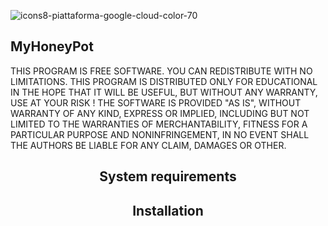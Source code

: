 ![icons8-piattaforma-google-cloud-color-70](https://user-images.githubusercontent.com/73478279/172622618-7cf711ea-b826-4890-b8b3-1d786b2d23b0.png) <h2>MyHoneyPot</h2>

THIS PROGRAM IS FREE SOFTWARE.
YOU CAN REDISTRIBUTE WITH NO LIMITATIONS.
THIS PROGRAM IS DISTRIBUTED  ONLY FOR EDUCATIONAL IN THE HOPE THAT IT WILL BE USEFUL, BUT WITHOUT ANY WARRANTY, USE AT YOUR RISK !
THE SOFTWARE IS PROVIDED "AS IS", WITHOUT WARRANTY OF ANY KIND, EXPRESS OR IMPLIED, INCLUDING BUT NOT LIMITED TO THE WARRANTIES OF MERCHANTABILITY, FITNESS FOR A PARTICULAR PURPOSE AND NONINFRINGEMENT,  IN NO EVENT SHALL THE AUTHORS  BE LIABLE FOR ANY CLAIM, DAMAGES OR OTHER. 


<center><h2>System requirements</h2></center>

<center><h2>Installation</h2></center> 
